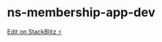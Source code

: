# ns-membership-app-dev

[Edit on StackBlitz ⚡️](https://stackblitz.com/edit/nativescript-stackblitz-templates-7trmek)